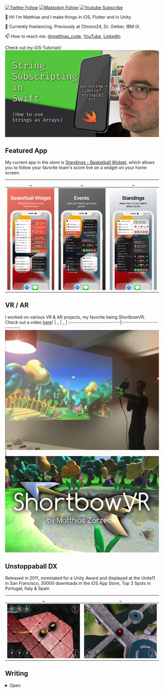 [![Twitter Follow](https://img.shields.io/twitter/follow/matthias_code?style=social)](https://twitter.com/matthias_code) [![Mastodon Follow](https://img.shields.io/mastodon/follow/109324799475945668?domain=https%3A%2F%2Fmastodon.cloud&style=social)](https://mastodon.cloud/@matthias_code) [![Youtube Subscribe](https://img.shields.io/youtube/channel/subscribers/UCvMdsKesM05bIG0eq7M5z1g?style=social)](https://www.youtube.com/channel/UCvMdsKesM05bIG0eq7M5z1g?sub_confirmation=1)

👋 Hi! I'm Matthias and I make things in iOS, Flutter and in Unity.

📱 Currently freelancing. Previously at Chrono24, Dr. Oetker, IBM iX.

📫 How to reach me: [@matthias_code](https://twitter.com/matthias_code), [YouTube](https://www.youtube.com/channel/UCvMdsKesM05bIG0eq7M5z1g?sub_confirmation=1), [LinkedIn](https://www.linkedin.com/in/%F0%9F%8D%8F-matthias-zarzecki-b743353b/)

Check out my iOS-Tutorials!
[![Youtube Tutorial Link](media/youtube_screenshot_03.png)](https://www.youtube.com/channel/UCvMdsKesM05bIG0eq7M5z1g?sub_confirmation=1 "The Matthias iOS Development Show Channel")

## Featured App
My current app in the store is [Standings - Basketball Widget](https://apps.apple.com/de/app/standings-basketball-widget/id1597533063?l=en), which allows you to follow your favorite team's score live on a widget on your home screen.

| _ | _ | _ |
:-------------------------:|:-------------------------:|:-------------------------:
<img src="media/bb_appstore_6.5_01.png">|<img src="media/bb_appstore_6.5_02.png">|<img src="media/bb_appstore_6.5_03.png">

## VR / AR
I worked on various VR & AR projects, my favorite being ShortbowVR. Check out a video [here](https://www.youtube.com/watch?v=EDSy0RsnqVk)!
| _ | _ |
:-------------------------:|:-------------------------:
<img src="media/shortbow_vr_video_01.png">|<img src="media/shortbow_vr_09.png">

## Unstoppaball DX
Released in 2011, nominated for a Unity Award and displayed at the Unite11 in San Francisco, 30000 downloads in the iOS App Store, Top 3 Spots in Portugal, Italy & Spain

| _ | _ |
:-------------------------:|:-------------------------:
<img src="media/usb_screenshots/ipad_12.9_01.jpg">|<img src="media/usb_screenshots/ipad_9.7_05.jpg">

## Writing

<details>
  <summary>Open</summary>
  - [How to Build a Prince-of-Persia-Style Time-Rewind System](https://gamedevelopment.tutsplus.com/how-to-build-a-prince-of-persia-style-time-rewind-system-part-1--cms-26090t)
  - [How to Build Minesweeper](https://gamedevelopment.tutsplus.com/build-a-grid-based-puzzle-game-like-minesweeper-in-unity-setup--cms-21361t)
</details>
